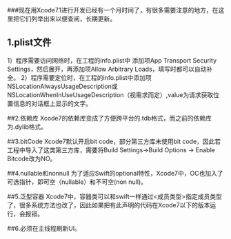###现在用Xcode7.1进行开发已经有一个月时间了，有很多需要注意的地方，在这里把它们列举出来以便查阅，长期更新。

## 1.plist文件
1）程序需要访问网络时，在工程的info.plist中 添加项App Transport Security Settings，然后展开，再添加项Allow Arbitrary Loads，填写时都可以自动补全。
2）程序需要定位时，在工程的info.plist中添加项NSLocationAlwaysUsageDescription或NSLocationWhenInUseUsageDescription（视需求而定）,value为请求获取位置信息的对话框上显示的文字。


##2.依赖库
Xcode7的依赖库变成了方便跨平台的.tdb格式，而之前的依赖库为.dylib格式。

##3.bitCode
Xcode7默认开启bit code，部分第三方库未使用bit code，因此若工程中导入了这类第三方库，需要将Build Settings->Build Options -> Enable Bitcode改为NO。

##4.nullable和nonnull
为了适应Swift的optional特性，Xcode7中，OC也加入了可选指针，即可空（nullable）和不可空(non null)。

##5.泛型容器
Xcode7中，容器类可以和swift一样通过<成员类型>指定成员类型了，很多系统方法也改了，因此如果把有此声明的代码在Xcode7以下的版本运行，会报错。


##6.必须在主线程刷新UI。


